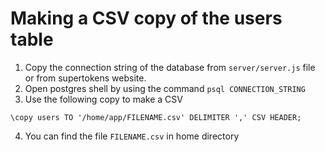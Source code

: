 # Making a CSV copy of the users table

1. Copy the connection string of the database from `server/server.js` file or from supertokens website.
2. Open postgres shell by using the command `psql CONNECTION_STRING`
3. Use the following copy to make a CSV

`\copy users TO '/home/app/FILENAME.csv' DELIMITER ',' CSV HEADER;`

4. You can find the file `FILENAME.csv` in home directory

